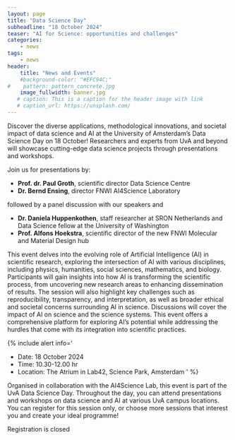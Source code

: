 ```yaml
---
layout: page
title: "Data Science Day"
subheadline: "18 October 2024"
teaser: "AI for Science: opportunities and challenges"
categories:
    - news
tags:
    - news
header:
    title: "News and Events"
    #background-color: "#EFC94C;"
#    pattern: pattern_concrete.jpg
    image_fullwidth: banner.jpg
   # caption: This is a caption for the header image with link
   # caption_url: https://unsplash.com/
---
```


Discover the diverse applications, methodological innovations, and societal impact of data science and AI at the University of Amsterdam’s Data Science Day on 18 October! Researchers and experts from UvA and beyond will showcase cutting-edge data science projects through presentations and workshops.

Join us for presentations by:

* **Prof. dr. Paul Groth**, scientific director Data Science Centre
* **Dr. Bernd Ensing**, director FNWI AI4Science Laboratory

followed by a panel discussion with our speakers and

* **Dr. Daniela Huppenkothen**, staff researcher at SRON Netherlands and Data Science fellow at the University of Washington
* **Prof. Alfons Hoekstra**, scientific director of the new FNWI Molecular and Material Design hub

This event delves into the evolving role of Artificial Intelligence (AI) in scientific research, exploring the intersection of AI with various disciplines, including physics, humanities, social sciences, mathematics, and biology. Participants will gain insights into how AI is transforming the scientific process, from uncovering new research areas to enhancing dissemination of results. The session will also highlight key challenges such as reproducibility, transparency, and interpretation, as well as broader ethical and societal concerns surrounding AI in science. Discussions will cover the impact of AI on science and the science systems. This event offers a comprehensive platform for exploring AI’s potential while addressing the hurdles that come with its integration into scientific practices.

{% include alert info='
* Date: 18 October 2024
* Time: 10.30-12.00 hr
* Location: The Atrium in Lab42, Science Park, Amsterdam ' %}

Organised in collaboration with the AI4Science Lab, this event is part of the UvA Data Science Day. Throughout the day, you can attend presentations and workshops on data science and AI at various UvA campus locations. You can register for this session only, or choose more sessions that interest you and create your ideal programme!


<a class="radius button small" >Registration is closed</a>
